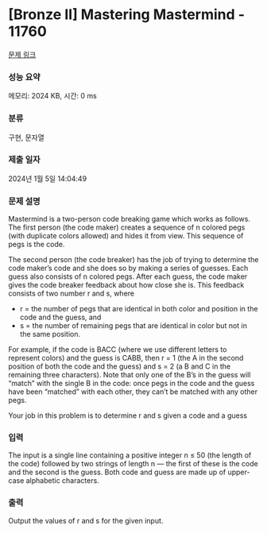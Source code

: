 # [Bronze II] Mastering Mastermind - 11760 

[문제 링크](https://www.acmicpc.net/problem/11760) 

### 성능 요약

메모리: 2024 KB, 시간: 0 ms

### 분류

구현, 문자열

### 제출 일자

2024년 1월 5일 14:04:49

### 문제 설명

<p>Mastermind is a two-person code breaking game which works as follows. The first person (the code maker) creates a sequence of n colored pegs (with duplicate colors allowed) and hides it from view. This sequence of pegs is the code.</p>

<p>The second person (the code breaker) has the job of trying to determine the code maker’s code and she does so by making a series of guesses. Each guess also consists of n colored pegs. After each guess, the code maker gives the code breaker feedback about how close she is. This feedback consists of two number r and s, where</p>

<ul>
	<li>r = the number of pegs that are identical in both color and position in the code and the guess, and</li>
	<li>s = the number of remaining pegs that are identical in color but not in the same position.</li>
</ul>

<p>For example, if the code is BACC (where we use different letters to represent colors) and the guess is CABB, then r = 1 (the A in the second position of both the code and the guess) and s = 2 (a B and C in the remaining three characters). Note that only one of the B’s in the guess will “match” with the single B in the code: once pegs in the code and the guess have been “matched” with each other, they can’t be matched with any other pegs.</p>

<p>Your job in this problem is to determine r and s given a code and a guess</p>

### 입력 

 <p>The input is a single line containing a positive integer n ≤ 50 (the length of the code) followed by two strings of length n — the first of these is the code and the second is the guess. Both code and guess are made up of upper-case alphabetic characters.</p>

### 출력 

 <p>Output the values of r and s for the given input.</p>

